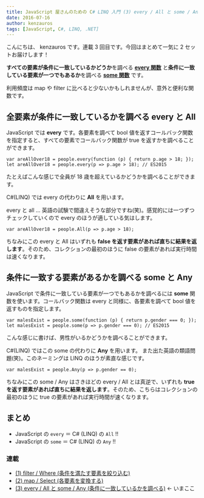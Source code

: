 ```yaml
---
title: JavaScript 屋さんのための C# LINQ 入門 (3) every / All と some / Any
date: 2016-07-16
author: kenzauros
tags: [JavaScript, C#, LINQ, .NET]
---
```


こんにちは、 kenzauros です。連載 3 回目です。今回はまとめて一気に 2 セットお届けします！

**すべての要素が条件に一致しているかどうか**を調べる **[every 関数](https://developer.mozilla.org/ja/docs/Web/JavaScript/Reference/Global_Objects/Array/every)** と**条件に一致している要素が一つでもあるか**を調べる **[some 関数](https://developer.mozilla.org/ja/docs/Web/JavaScript/Reference/Global_Objects/Array/some)** です。

利用頻度は map や filter に比べると少ないかもしれませんが、意外と便利な関数です。

## 全要素が条件に一致しているかを調べる every と All

JavaScript では **every** です。各要素を調べて bool 値を返すコールバック関数を指定すると、すべての要素でコールバック関数が true を返すかを調べることができます。

```
var areAllOver18 = people.every(function (p) { return p.age > 18; });
let areAllOver18 = people.every(p => p.age > 18); // ES2015
```

たとえばこんな感じで全員が 18 歳を超えているかどうかを調べることができます。

C#(LINQ) では every の代わりに **All** を用います。

every と all ... 英語の試験で間違えそうな部分ですね(笑)。感覚的には一つずつチェックしていくので every のほうが適している気はします。

```
var areAllOver18 = people.All(p => p.age > 18);
```

ちなみにこの every と All はいずれも **false を返す要素があれば直ちに結果を返します**。そのため、コレクションの最初のほうに false の要素があれば実行時間は速くなります。

## 条件に一致する要素があるかを調べる some と Any

JavaScript で条件に一致している要素が一つでもあるかを調べるには **some** 関数を使います。コールバック関数は every と同様に、各要素を調べて bool 値を返すものを指定します。

```
var malesExist = people.some(function (p) { return p.gender === 0; });
let malesExist = people.some(p => p.gender === 0); // ES2015
```

こんな感じに書けば、男性がいるかどうかを調べることができます。

C#(LINQ) ではこの some の代わりに **Any** を用います。 また出た英語の類語問題(笑)。このネーミングは LINQ のほうが素直な感じです。

```
var malesExist = people.Any(p => p.gender == 0);
```

ちなみにこの some / Any はさきほどの every / All とは真逆で、いずれも **true を返す要素があれば直ちに結果を返します**。そのため、こちらはコレクションの最初のほうに true の要素があれば実行時間が速くなります。

## まとめ

* JavaScript の `every` ＝ C# (LINQ) の `All` !!
* JavaScript の `some` ＝ C# (LINQ) の `Any` !!

### 連載

- [(1) filter / Where (条件を満たす要素を絞り込む)](/linq-basic-for-javascript-programmers-1)
- [(2) map / Select (各要素を変換する)](/linq-basic-for-javascript-programmers-2)
- [(3) every / All と some / Any (条件に一致しているかを調べる)](/linq-basic-for-javascript-programmers-3) ← いまここ

